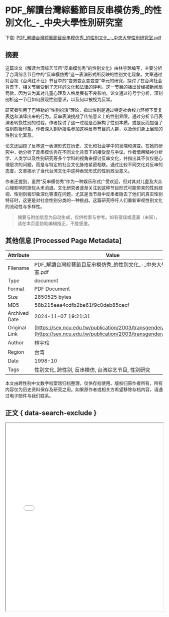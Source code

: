 # PDF_解讀台灣綜藝節目反串模仿秀_的性別文化_-_中央大學性別研究室

<!-- tcd_download_link -->
下载: <a href="../PDF_解讀台灣綜藝節目反串模仿秀_的性別文化_-_中央大學性別研究室.pdf" download>PDF_解讀台灣綜藝節目反串模仿秀_的性別文化_-_中央大學性別研究室.pdf</a>
<!-- tcd_download_link_end -->

## 摘要

<!-- tcd_abstract -->
这篇论文《解读台湾综艺节目“反串模仿秀”的性别文化》由林宇玲编写，主要分析了台湾综艺节目中的“反串模仿秀”这一表演形式所反映的性别文化现象。文章通过对台视《台湾红不让》节目中的“变男变女变变变”单元的研究，探讨了在台湾社会背景下，相关节目受到了怎样的文化和法律的评判。这一节目的播出曾经被新闻局罚款，因为认为其对儿童心理及人格发展有不良影响。论文通过符号学分析，深刻剖析这一节目如何展现性别意识，以及何以被视为反常。

研究者引用了巴特勒的“性别扮演”理论，指出性别是通过特定社会权力环境下反复表达和演绎出来的行为。反串表演挑战了传统意义上的性别界限，通过分析节目表演者转换性别的过程，作者探讨了这一过程是否解构了性别本质，或是反而加强了性别刻板印象。作者深入剖析报名参加这种反串节目的人群，以及他们身上展现的性别文化寓意。

论文还回顾了反串这一表演形式在历史、文化和社会学中的发端和演变。在她的研究中，她分析了反串模仿秀在不同文化背景下的接受度与争议。作者借用精神分析学、人类学以及性别研究等多个学科的视角来探讨反串文化，并指出其不仅仅是心理层次的问题，而是与特定的社会文化脉络紧密相联。通过比较不同文化对反串的态度，文章揭示了当代台湾文化中这种表现形式的性别政治意义。

作者还提到，虽然“反串模仿秀”作为一种娱乐形式广受欢迎，但对其对儿童及大众心理影响的担忧从未消退。文化研究者逐渐关注到这种节目形式可能带来的性别歧视、性别刻板印象深化等潜在问题，尤其是当节目中反串者隐去了他们的真实性别特征时，这更是对社会性别分类的一种挑战。这篇研究呼吁人们重新审视性别文化的流动性与多样性。

<!-- tcd_abstract_end -->

> 摘要与附加信息为自动生成，仅供检索与参考。如有错误或遗漏（未知），请在本页面协助编辑指正，不胜感激。

## 其他信息 [Processed Page Metadata]

| Attribute       | Value                                  |
|-----------------|----------------------------------------|
| Filename        | PDF_解讀台灣綜藝節目反串模仿秀_的性別文化_-_中央大學性別研究室.pdf                             |
| Type            | document                                 |
| Format          | PDF Document                               |
| Size            | 2850525 bytes                           |
| MD5             | 58b215aea4cdfb2be61f9c0deb85cecf                                  |
| Archived Date   | 2024-11-07 19:21:31                             |
| Original Link   | [https://sex.ncu.edu.tw/publication/2003/transgender/pdf/07.pdf](https://sex.ncu.edu.tw/publication/2003/transgender/pdf/07.pdf)                         |
| Author          | 林宇玲                               |
| Region          | 台湾                               |
| Date            | 1998-10                                 |
| Tags            | 性别文化, 跨性别, 反串模仿, 台湾综艺节目, 性别研究                                 |

本文由跨性别中文数字档案馆归档整理，仅供存档使用。版权归原作者所有，所有内容仅为历史资料保存及研究之用。如果原作者或相关方希望移除存档内容，请通过电子邮件与我们联系。

## 正文 { data-search-exclude }

<!-- tcd_main_text -->
<iframe src="../PDF_解讀台灣綜藝節目反串模仿秀_的性別文化_-_中央大學性別研究室.pdf" width="100%" height="600px">
    <p>无法显示PDF，请下载查看。</p>
</iframe>
<!-- tcd_main_text_end -->

